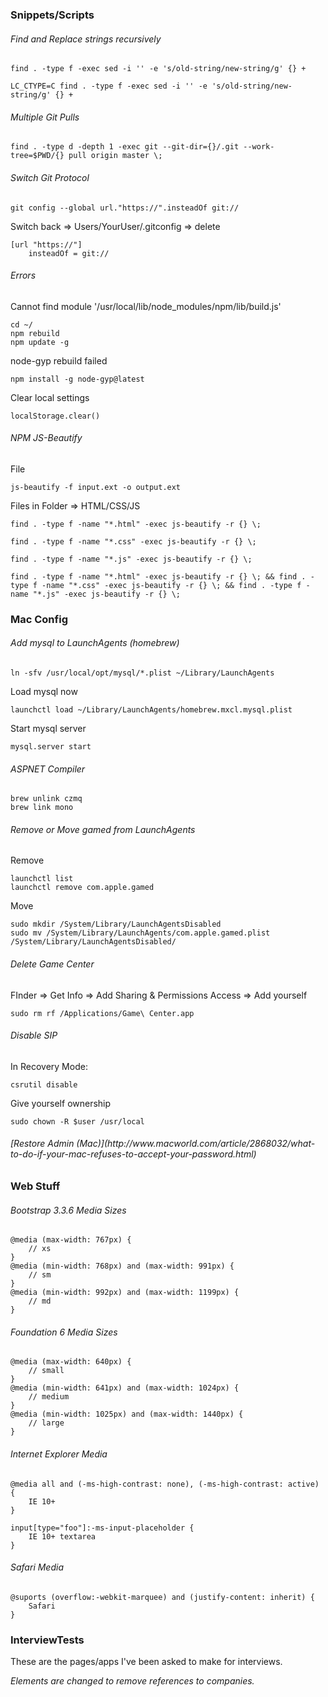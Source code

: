### Snippets/Scripts

###### Find and Replace strings recursively
```
find . -type f -exec sed -i '' -e 's/old-string/new-string/g' {} +

LC_CTYPE=C find . -type f -exec sed -i '' -e 's/old-string/new-string/g' {} +
```

###### Multiple Git Pulls
```
find . -type d -depth 1 -exec git --git-dir={}/.git --work-tree=$PWD/{} pull origin master \;
```

###### Switch Git Protocol
```
git config --global url."https://".insteadOf git://
```
Switch back => Users/YourUser/.gitconfig => delete
```
[url "https://"]
    insteadOf = git://
```

###### Errors

Cannot find module '/usr/local/lib/node_modules/npm/lib/build.js'
```
cd ~/
npm rebuild
npm update -g
```
node-gyp rebuild failed
```
npm install -g node-gyp@latest
```
Clear local settings
```
localStorage.clear()
```

###### NPM JS-Beautify

File
```
js-beautify -f input.ext -o output.ext
```
Files in Folder => HTML/CSS/JS
```
find . -type f -name "*.html" -exec js-beautify -r {} \;

find . -type f -name "*.css" -exec js-beautify -r {} \;

find . -type f -name "*.js" -exec js-beautify -r {} \;

find . -type f -name "*.html" -exec js-beautify -r {} \; && find . -type f -name "*.css" -exec js-beautify -r {} \; && find . -type f -name "*.js" -exec js-beautify -r {} \;
```

### Mac Config

###### Add mysql to LaunchAgents (homebrew)
```
ln -sfv /usr/local/opt/mysql/*.plist ~/Library/LaunchAgents
```
Load mysql now
```
launchctl load ~/Library/LaunchAgents/homebrew.mxcl.mysql.plist
```
Start mysql server
```
mysql.server start
```

###### ASPNET Compiler
```
brew unlink czmq
brew link mono
```

###### Remove or Move gamed from LaunchAgents

Remove
```
launchctl list
launchctl remove com.apple.gamed
```
Move
```
sudo mkdir /System/Library/LaunchAgentsDisabled
sudo mv /System/Library/LaunchAgents/com.apple.gamed.plist /System/Library/LaunchAgentsDisabled/
```

###### Delete Game Center

FInder => Get Info => Add Sharing & Permissions Access => Add yourself
```
sudo rm rf /Applications/Game\ Center.app
```

###### Disable SIP

In Recovery Mode:
```
csrutil disable
```
Give yourself ownership
```
sudo chown -R $user /usr/local
```

<h6>[Restore Admin (Mac)](http://www.macworld.com/article/2868032/what-to-do-if-your-mac-refuses-to-accept-your-password.html)</h6>

### Web Stuff

###### Bootstrap 3.3.6 Media Sizes
```
@media (max-width: 767px) {
    // xs
}
@media (min-width: 768px) and (max-width: 991px) {
    // sm
}
@media (min-width: 992px) and (max-width: 1199px) {
    // md
}
```

###### Foundation 6 Media Sizes
```
@media (max-width: 640px) {
    // small
}
@media (min-width: 641px) and (max-width: 1024px) {
    // medium
}
@media (min-width: 1025px) and (max-width: 1440px) {
    // large
}
```

###### Internet Explorer Media
```
@media all and (-ms-high-contrast: none), (-ms-high-contrast: active) {
    IE 10+
}

input[type="foo"]:-ms-input-placeholder {
    IE 10+ textarea
}
```

###### Safari Media
```
@suports (overflow:-webkit-marquee) and (justify-content: inherit) {
    Safari
}
```

### InterviewTests

These are the pages/apps I've been asked to make for interviews.

_Elements are changed to remove references to companies._
